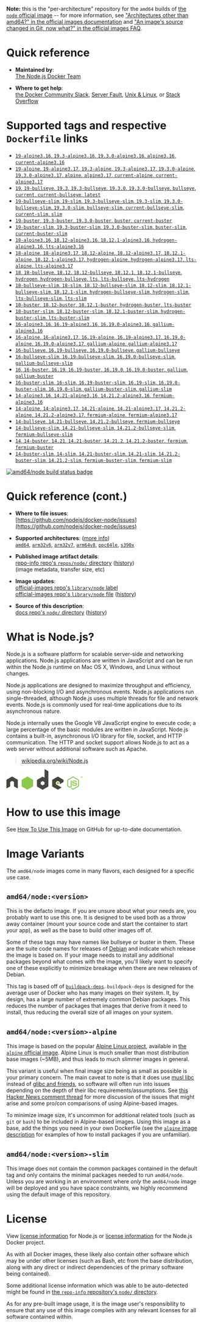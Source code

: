 <!--

********************************************************************************

WARNING:

    DO NOT EDIT "node/README.md"

    IT IS AUTO-GENERATED

    (from the other files in "node/" combined with a set of templates)

********************************************************************************

-->

**Note:** this is the "per-architecture" repository for the `amd64` builds of [the `node` official image](https://hub.docker.com/_/node) -- for more information, see ["Architectures other than amd64?" in the official images documentation](https://github.com/docker-library/official-images#architectures-other-than-amd64) and ["An image's source changed in Git, now what?" in the official images FAQ](https://github.com/docker-library/faq#an-images-source-changed-in-git-now-what).

# Quick reference

-	**Maintained by**:  
	[The Node.js Docker Team](https://github.com/nodejs/docker-node)

-	**Where to get help**:  
	[the Docker Community Slack](https://dockr.ly/comm-slack), [Server Fault](https://serverfault.com/help/on-topic), [Unix & Linux](https://unix.stackexchange.com/help/on-topic), or [Stack Overflow](https://stackoverflow.com/help/on-topic)

# Supported tags and respective `Dockerfile` links

-	[`19-alpine3.16`, `19.3-alpine3.16`, `19.3.0-alpine3.16`, `alpine3.16`, `current-alpine3.16`](https://github.com/nodejs/docker-node/blob/3b210a6d277538912aa45266ba4bc83d4899c2ca/19/alpine3.16/Dockerfile)
-	[`19-alpine`, `19-alpine3.17`, `19.3-alpine`, `19.3-alpine3.17`, `19.3.0-alpine`, `19.3.0-alpine3.17`, `alpine`, `alpine3.17`, `current-alpine`, `current-alpine3.17`](https://github.com/nodejs/docker-node/blob/3b210a6d277538912aa45266ba4bc83d4899c2ca/19/alpine3.17/Dockerfile)
-	[`19`, `19-bullseye`, `19.3`, `19.3-bullseye`, `19.3.0`, `19.3.0-bullseye`, `bullseye`, `current`, `current-bullseye`, `latest`](https://github.com/nodejs/docker-node/blob/3b210a6d277538912aa45266ba4bc83d4899c2ca/19/bullseye/Dockerfile)
-	[`19-bullseye-slim`, `19-slim`, `19.3-bullseye-slim`, `19.3-slim`, `19.3.0-bullseye-slim`, `19.3.0-slim`, `bullseye-slim`, `current-bullseye-slim`, `current-slim`, `slim`](https://github.com/nodejs/docker-node/blob/3b210a6d277538912aa45266ba4bc83d4899c2ca/19/bullseye-slim/Dockerfile)
-	[`19-buster`, `19.3-buster`, `19.3.0-buster`, `buster`, `current-buster`](https://github.com/nodejs/docker-node/blob/3b210a6d277538912aa45266ba4bc83d4899c2ca/19/buster/Dockerfile)
-	[`19-buster-slim`, `19.3-buster-slim`, `19.3.0-buster-slim`, `buster-slim`, `current-buster-slim`](https://github.com/nodejs/docker-node/blob/3b210a6d277538912aa45266ba4bc83d4899c2ca/19/buster-slim/Dockerfile)
-	[`18-alpine3.16`, `18.12-alpine3.16`, `18.12.1-alpine3.16`, `hydrogen-alpine3.16`, `lts-alpine3.16`](https://github.com/nodejs/docker-node/blob/7bc9983852d4a0a8910f3865b199d78157d1440b/18/alpine3.16/Dockerfile)
-	[`18-alpine`, `18-alpine3.17`, `18.12-alpine`, `18.12-alpine3.17`, `18.12.1-alpine`, `18.12.1-alpine3.17`, `hydrogen-alpine`, `hydrogen-alpine3.17`, `lts-alpine`, `lts-alpine3.17`](https://github.com/nodejs/docker-node/blob/e9c9c55af1ef8c866a6fe4a191763fb4a1c7e700/18/alpine3.17/Dockerfile)
-	[`18`, `18-bullseye`, `18.12`, `18.12-bullseye`, `18.12.1`, `18.12.1-bullseye`, `hydrogen`, `hydrogen-bullseye`, `lts`, `lts-bullseye`, `lts-hydrogen`](https://github.com/nodejs/docker-node/blob/7bc9983852d4a0a8910f3865b199d78157d1440b/18/bullseye/Dockerfile)
-	[`18-bullseye-slim`, `18-slim`, `18.12-bullseye-slim`, `18.12-slim`, `18.12.1-bullseye-slim`, `18.12.1-slim`, `hydrogen-bullseye-slim`, `hydrogen-slim`, `lts-bullseye-slim`, `lts-slim`](https://github.com/nodejs/docker-node/blob/7bc9983852d4a0a8910f3865b199d78157d1440b/18/bullseye-slim/Dockerfile)
-	[`18-buster`, `18.12-buster`, `18.12.1-buster`, `hydrogen-buster`, `lts-buster`](https://github.com/nodejs/docker-node/blob/7bc9983852d4a0a8910f3865b199d78157d1440b/18/buster/Dockerfile)
-	[`18-buster-slim`, `18.12-buster-slim`, `18.12.1-buster-slim`, `hydrogen-buster-slim`, `lts-buster-slim`](https://github.com/nodejs/docker-node/blob/7bc9983852d4a0a8910f3865b199d78157d1440b/18/buster-slim/Dockerfile)
-	[`16-alpine3.16`, `16.19-alpine3.16`, `16.19.0-alpine3.16`, `gallium-alpine3.16`](https://github.com/nodejs/docker-node/blob/2a15356c778b366621aa370a4294c59ac1df9c6a/16/alpine3.16/Dockerfile)
-	[`16-alpine`, `16-alpine3.17`, `16.19-alpine`, `16.19-alpine3.17`, `16.19.0-alpine`, `16.19.0-alpine3.17`, `gallium-alpine`, `gallium-alpine3.17`](https://github.com/nodejs/docker-node/blob/2a15356c778b366621aa370a4294c59ac1df9c6a/16/alpine3.17/Dockerfile)
-	[`16-bullseye`, `16.19-bullseye`, `16.19.0-bullseye`, `gallium-bullseye`](https://github.com/nodejs/docker-node/blob/3f8018043408490439723ed3b71ab5578d69ea70/16/bullseye/Dockerfile)
-	[`16-bullseye-slim`, `16.19-bullseye-slim`, `16.19.0-bullseye-slim`, `gallium-bullseye-slim`](https://github.com/nodejs/docker-node/blob/3f8018043408490439723ed3b71ab5578d69ea70/16/bullseye-slim/Dockerfile)
-	[`16`, `16-buster`, `16.19`, `16.19-buster`, `16.19.0`, `16.19.0-buster`, `gallium`, `gallium-buster`](https://github.com/nodejs/docker-node/blob/3f8018043408490439723ed3b71ab5578d69ea70/16/buster/Dockerfile)
-	[`16-buster-slim`, `16-slim`, `16.19-buster-slim`, `16.19-slim`, `16.19.0-buster-slim`, `16.19.0-slim`, `gallium-buster-slim`, `gallium-slim`](https://github.com/nodejs/docker-node/blob/3f8018043408490439723ed3b71ab5578d69ea70/16/buster-slim/Dockerfile)
-	[`14-alpine3.16`, `14.21-alpine3.16`, `14.21.2-alpine3.16`, `fermium-alpine3.16`](https://github.com/nodejs/docker-node/blob/3f8018043408490439723ed3b71ab5578d69ea70/14/alpine3.16/Dockerfile)
-	[`14-alpine`, `14-alpine3.17`, `14.21-alpine`, `14.21-alpine3.17`, `14.21.2-alpine`, `14.21.2-alpine3.17`, `fermium-alpine`, `fermium-alpine3.17`](https://github.com/nodejs/docker-node/blob/3f8018043408490439723ed3b71ab5578d69ea70/14/alpine3.17/Dockerfile)
-	[`14-bullseye`, `14.21-bullseye`, `14.21.2-bullseye`, `fermium-bullseye`](https://github.com/nodejs/docker-node/blob/3f8018043408490439723ed3b71ab5578d69ea70/14/bullseye/Dockerfile)
-	[`14-bullseye-slim`, `14.21-bullseye-slim`, `14.21.2-bullseye-slim`, `fermium-bullseye-slim`](https://github.com/nodejs/docker-node/blob/3f8018043408490439723ed3b71ab5578d69ea70/14/bullseye-slim/Dockerfile)
-	[`14`, `14-buster`, `14.21`, `14.21-buster`, `14.21.2`, `14.21.2-buster`, `fermium`, `fermium-buster`](https://github.com/nodejs/docker-node/blob/3f8018043408490439723ed3b71ab5578d69ea70/14/buster/Dockerfile)
-	[`14-buster-slim`, `14-slim`, `14.21-buster-slim`, `14.21-slim`, `14.21.2-buster-slim`, `14.21.2-slim`, `fermium-buster-slim`, `fermium-slim`](https://github.com/nodejs/docker-node/blob/3f8018043408490439723ed3b71ab5578d69ea70/14/buster-slim/Dockerfile)

[![amd64/node build status badge](https://img.shields.io/jenkins/s/https/doi-janky.infosiftr.net/job/multiarch/job/amd64/job/node.svg?label=amd64/node%20%20build%20job)](https://doi-janky.infosiftr.net/job/multiarch/job/amd64/job/node/)

# Quick reference (cont.)

-	**Where to file issues**:  
	[https://github.com/nodejs/docker-node/issues](https://github.com/nodejs/docker-node/issues)

-	**Supported architectures**: ([more info](https://github.com/docker-library/official-images#architectures-other-than-amd64))  
	[`amd64`](https://hub.docker.com/r/amd64/node/), [`arm32v6`](https://hub.docker.com/r/arm32v6/node/), [`arm32v7`](https://hub.docker.com/r/arm32v7/node/), [`arm64v8`](https://hub.docker.com/r/arm64v8/node/), [`ppc64le`](https://hub.docker.com/r/ppc64le/node/), [`s390x`](https://hub.docker.com/r/s390x/node/)

-	**Published image artifact details**:  
	[repo-info repo's `repos/node/` directory](https://github.com/docker-library/repo-info/blob/master/repos/node) ([history](https://github.com/docker-library/repo-info/commits/master/repos/node))  
	(image metadata, transfer size, etc)

-	**Image updates**:  
	[official-images repo's `library/node` label](https://github.com/docker-library/official-images/issues?q=label%3Alibrary%2Fnode)  
	[official-images repo's `library/node` file](https://github.com/docker-library/official-images/blob/master/library/node) ([history](https://github.com/docker-library/official-images/commits/master/library/node))

-	**Source of this description**:  
	[docs repo's `node/` directory](https://github.com/docker-library/docs/tree/master/node) ([history](https://github.com/docker-library/docs/commits/master/node))

# What is Node.js?

Node.js is a software platform for scalable server-side and networking applications. Node.js applications are written in JavaScript and can be run within the Node.js runtime on Mac OS X, Windows, and Linux without changes.

Node.js applications are designed to maximize throughput and efficiency, using non-blocking I/O and asynchronous events. Node.js applications run single-threaded, although Node.js uses multiple threads for file and network events. Node.js is commonly used for real-time applications due to its asynchronous nature.

Node.js internally uses the Google V8 JavaScript engine to execute code; a large percentage of the basic modules are written in JavaScript. Node.js contains a built-in, asynchronous I/O library for file, socket, and HTTP communication. The HTTP and socket support allows Node.js to act as a web server without additional software such as Apache.

> [wikipedia.org/wiki/Node.js](https://en.wikipedia.org/wiki/Node.js)

![logo](https://raw.githubusercontent.com/docker-library/docs/01c12653951b2fe592c1f93a13b4e289ada0e3a1/node/logo.png)

# How to use this image

See [How To Use This Image](https://github.com/nodejs/docker-node/blob/master/README.md#how-to-use-this-image) on GitHub for up-to-date documentation.

# Image Variants

The `amd64/node` images come in many flavors, each designed for a specific use case.

## `amd64/node:<version>`

This is the defacto image. If you are unsure about what your needs are, you probably want to use this one. It is designed to be used both as a throw away container (mount your source code and start the container to start your app), as well as the base to build other images off of.

Some of these tags may have names like bullseye or buster in them. These are the suite code names for releases of [Debian](https://wiki.debian.org/DebianReleases) and indicate which release the image is based on. If your image needs to install any additional packages beyond what comes with the image, you'll likely want to specify one of these explicitly to minimize breakage when there are new releases of Debian.

This tag is based off of [`buildpack-deps`](https://hub.docker.com/_/buildpack-deps/). `buildpack-deps` is designed for the average user of Docker who has many images on their system. It, by design, has a large number of extremely common Debian packages. This reduces the number of packages that images that derive from it need to install, thus reducing the overall size of all images on your system.

## `amd64/node:<version>-alpine`

This image is based on the popular [Alpine Linux project](https://alpinelinux.org), available in [the `alpine` official image](https://hub.docker.com/_/alpine). Alpine Linux is much smaller than most distribution base images (~5MB), and thus leads to much slimmer images in general.

This variant is useful when final image size being as small as possible is your primary concern. The main caveat to note is that it does use [musl libc](https://musl.libc.org) instead of [glibc and friends](https://www.etalabs.net/compare_libcs.html), so software will often run into issues depending on the depth of their libc requirements/assumptions. See [this Hacker News comment thread](https://news.ycombinator.com/item?id=10782897) for more discussion of the issues that might arise and some pro/con comparisons of using Alpine-based images.

To minimize image size, it's uncommon for additional related tools (such as `git` or `bash`) to be included in Alpine-based images. Using this image as a base, add the things you need in your own Dockerfile (see the [`alpine` image description](https://hub.docker.com/_/alpine/) for examples of how to install packages if you are unfamiliar).

## `amd64/node:<version>-slim`

This image does not contain the common packages contained in the default tag and only contains the minimal packages needed to run `amd64/node`. Unless you are working in an environment where *only* the `amd64/node` image will be deployed and you have space constraints, we highly recommend using the default image of this repository.

# License

View [license information](https://github.com/nodejs/node/blob/master/LICENSE) for Node.js or [license information](https://github.com/nodejs/docker-node/blob/master/LICENSE) for the Node.js Docker project.

As with all Docker images, these likely also contain other software which may be under other licenses (such as Bash, etc from the base distribution, along with any direct or indirect dependencies of the primary software being contained).

Some additional license information which was able to be auto-detected might be found in [the `repo-info` repository's `node/` directory](https://github.com/docker-library/repo-info/tree/master/repos/node).

As for any pre-built image usage, it is the image user's responsibility to ensure that any use of this image complies with any relevant licenses for all software contained within.
